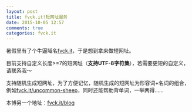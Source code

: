 ```yaml
---
layout: post
title: fvck.it!短网址服务
date: 2015-10-05 12:57
comments: true
categories: fvck.it
---
```


暑假里有了个牛逼域名[fvck.it](http://fvck.it)，于是想到拿来做短网址。

目前支持自定义长度>=7的短网址（**支持UTF-8字符集**），若需要更短的自定义，请联系我～

支持随机生成短网址，为了方便记忆，随机生成的短网址为形容词+名词的组合，例如[fvck.it/uncommon-sheep](http://fvck.it/uncommon-sheep)，同时还能帮助背单词，一举两得……

本博另一个地址：[fvck.it/blog](http://fvck.it/blog)
